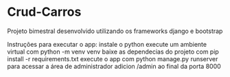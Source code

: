 # Crud-Carros
Projeto bimestral desenvolvido utilizando os frameworks django e bootstrap

Instruções para executar o app:
instale o python
execute um ambiente virtual com python -m venv venv
baixe as dependecias do projeto com pip install -r requirements.txt
execute o app com python manage.py runserver
para acessar a área de administrador adicion /admin ao final da porta 8000
